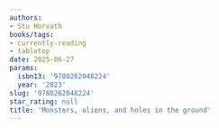 ```yaml
---
authors:
- Stu Horvath
books/tags:
- currently-reading
- tabletop
date: 2025-06-27
params:
  isbn13: '9780262048224'
  year: '2023'
slug: '9780262048224'
star_rating: null
title: 'Monsters, aliens, and holes in the ground'
---
```



<!--more-->
